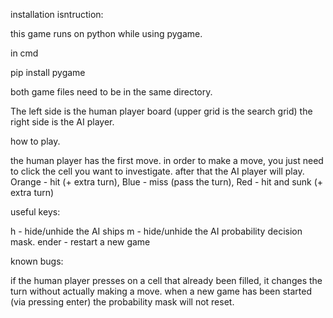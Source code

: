 installation isntruction:

this game runs on python while using pygame.

in cmd

pip install pygame

both game files need to be in the same directory.




The left side is the human player board (upper grid is the search grid)
the right side is the AI player.

how to play.

the human player has the first move. in order to make a move, you just need to click the cell you want to investigate.
after that the AI player will play.
Orange - hit (+ extra turn), Blue - miss (pass the turn), Red - hit and sunk (+ extra turn)

useful keys:

h - hide/unhide the AI ships
m - hide/unhide the AI probability decision mask. 
ender - restart a new game



known bugs:

if the human player presses on a cell that already been filled, it changes the turn without actually making a move.
when a new game has been started (via pressing enter) the probability mask will not reset.
